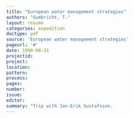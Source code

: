 ```yaml
---
title: "European water management strategies"
authors: "Gumbricht, T."
layout: resume
categories: expedition
doctype: pdf
source: 'European water management strategies'
pageurl: '#'
date: 1990-08-31
projectid:
project:
location:
pattern:
process:
pages:
number:
issue:
editor:
summary: "Trip with Jan-Erik Gustafsson.
---
```


